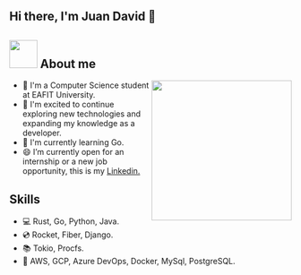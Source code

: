 ## Hi there, I'm Juan David 👋 
## <gif><img src = "https://user-images.githubusercontent.com/61478711/232941562-ba75e046-b11e-4327-b272-f9a36834fc9b.gif" width = 50px></picture> **About me**

<picture> <img align="right" src="./assets/mdImages/Right_Side.gif" width = 250px></picture>
- 🧩 I'm a Computer Science student at EAFIT University.
- 🏁 I'm excited to continue exploring new technologies and expanding my knowledge as a developer.
- 🔭 I'm currently learning Go.
- 😄 I’m currently open for an internship or a new job opportunity, this is my [Linkedin.](https://www.linkedin.com/in/juandavidvt)

## Skills
- 💻 Rust, Go, Python, Java.
- 💿 Rocket, Fiber, Django.
- 📚 Tokio, Procfs. 
- 🚀 AWS, GCP, Azure DevOps, Docker, MySql, PostgreSQL.

